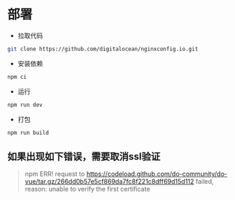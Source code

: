 # 部署

- 拉取代码
  
``` bash
git clone https://github.com/digitalocean/nginxconfig.io.git
```

- 安装依赖

``` bash
npm ci
```

- 运行

``` bash
npm run dev
```

- 打包
  
``` bash
npm run build
```

## 如果出现如下错误，需要取消ssl验证

> npm ERR! request to <https://codeload.github.com/do-community/do-vue/tar.gz/266dd0b57e5cf869da7fc8f221c8dff69d15d112> failed, reason: unable to verify the first certificate
